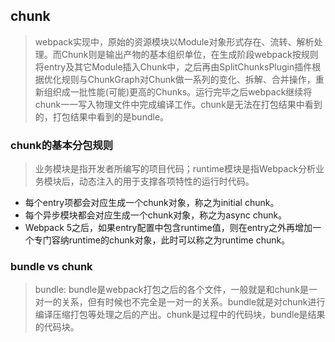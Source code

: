 ## chunk
> webpack实现中，原始的资源模块以Module对象形式存在、流转、解析处理。而Chunk则是输出产物的基本组织单位，在生成阶段webpack按规则将entry及其它Module插入Chunk中，之后再由SplitChunksPlugin插件根据优化规则与ChunkGraph对Chunk做一系列的变化、拆解、合并操作，重新组织成一批性能(可能)更高的Chunks。运行完毕之后webpack继续将chunk一一写入物理文件中完成编译工作。chunk是无法在打包结果中看到的，打包结果中看到的是bundle。

### chunk的基本分包规则
> 业务模块是指开发者所编写的项目代码；runtime模块是指Webpack分析业务模块后，动态注入的用于支撑各项特性的运行时代码。

- 每个entry项都会对应生成一个chunk对象，称之为initial chunk。
- 每个异步模块都会对应生成一个chunk对象，称之为async chunk。
- Webpack 5之后，如果entry配置中包含runtime值，则在entry之外再增加一个专门容纳runtime的chunk对象，此时可以称之为runtime chunk。
### bundle vs chunk
> bundle: bundle是webpack打包之后的各个文件，一般就是和chunk是一对一的关系，但有时候也不完全是一对一的关系。bundle就是对chunk进行编译压缩打包等处理之后的产出。chunk是过程中的代码块，bundle是结果的代码块。


